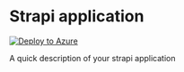 # Strapi application
[![Deploy to Azure](https://aka.ms/deploytoazurebutton)](https://portal.azure.com/#create/Microsoft.Template/uri/https%3A%2F%2Fraw.githubusercontent.com%2Fthivy%2Fstrapi-app%2Fmaster%2Fazure%2Fazuredeploy.json)


A quick description of your strapi application
